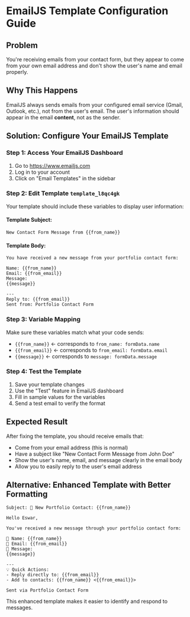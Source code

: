 # EmailJS Template Configuration Guide

## Problem
You're receiving emails from your contact form, but they appear to come from your own email address and don't show the user's name and email properly.

## Why This Happens
EmailJS always sends emails from your configured email service (Gmail, Outlook, etc.), not from the user's email. The user's information should appear in the email **content**, not as the sender.

## Solution: Configure Your EmailJS Template

### Step 1: Access Your EmailJS Dashboard
1. Go to https://www.emailjs.com
2. Log in to your account
3. Click on "Email Templates" in the sidebar

### Step 2: Edit Template `template_l8qc4gk`
Your template should include these variables to display user information:

#### Template Subject:
```
New Contact Form Message from {{from_name}}
```

#### Template Body:
```
You have received a new message from your portfolio contact form:

Name: {{from_name}}
Email: {{from_email}}
Message: 
{{message}}

---
Reply to: {{from_email}}
Sent from: Portfolio Contact Form
```

### Step 3: Variable Mapping
Make sure these variables match what your code sends:
- `{{from_name}}` ← corresponds to `from_name: formData.name`
- `{{from_email}}` ← corresponds to `from_email: formData.email`
- `{{message}}` ← corresponds to `message: formData.message`

### Step 4: Test the Template
1. Save your template changes
2. Use the "Test" feature in EmailJS dashboard
3. Fill in sample values for the variables
4. Send a test email to verify the format

## Expected Result
After fixing the template, you should receive emails that:
- Come from your email address (this is normal)
- Have a subject like "New Contact Form Message from John Doe"
- Show the user's name, email, and message clearly in the email body
- Allow you to easily reply to the user's email address

## Alternative: Enhanced Template with Better Formatting

```
Subject: 📧 New Portfolio Contact: {{from_name}}

Hello Eswar,

You've received a new message through your portfolio contact form:

👤 Name: {{from_name}}
📧 Email: {{from_email}}
💬 Message:
{{message}}

---
💡 Quick Actions:
- Reply directly to: {{from_email}}
- Add to contacts: {{from_name}} <{{from_email}}>

Sent via Portfolio Contact Form
```

This enhanced template makes it easier to identify and respond to messages.